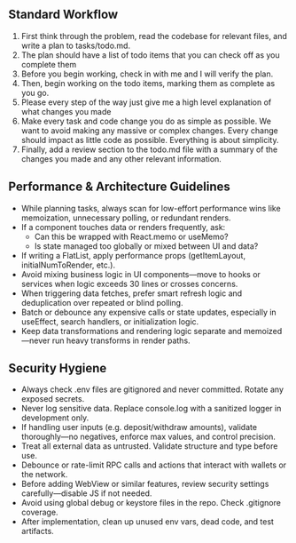 ## Standard Workflow
1. First think through the problem, read the codebase for relevant files, and write a plan to tasks/todo.md.
2. The plan should have a list of todo items that you can check off as you complete them
3. Before you begin working, check in with me and I will verify the plan.
4. Then, begin working on the todo items, marking them as complete as you go.
5. Please every step of the way just give me a high level explanation of what changes you made
6. Make every task and code change you do as simple as possible. We want to avoid making any massive or complex changes. Every change should impact as little code as possible. Everything is about simplicity.
7. Finally, add a review section to the todo.md file with a summary of the changes you made and any other relevant information.

## Performance & Architecture Guidelines 
* While planning tasks, always scan for low-effort performance wins like memoization, unnecessary polling, or redundant renders.
* If a component touches data or renders frequently, ask:
    * Can this be wrapped with React.memo or useMemo?
    * Is state managed too globally or mixed between UI and data?
* If writing a FlatList, apply performance props (getItemLayout, initialNumToRender, etc.).
* Avoid mixing business logic in UI components—move to hooks or services when logic exceeds 30 lines or crosses concerns.
* When triggering data fetches, prefer smart refresh logic and deduplication over repeated or blind polling.
* Batch or debounce any expensive calls or state updates, especially in useEffect, search handlers, or initialization logic.
* Keep data transformations and rendering logic separate and memoized—never run heavy transforms in render paths.

## Security Hygiene
* Always check .env files are gitignored and never committed. Rotate any exposed secrets.
* Never log sensitive data. Replace console.log with a sanitized logger in development only.
* If handling user inputs (e.g. deposit/withdraw amounts), validate thoroughly—no negatives, enforce max values, and control precision.
* Treat all external data as untrusted. Validate structure and type before use.
* Debounce or rate-limit RPC calls and actions that interact with wallets or the network.
* Before adding WebView or similar features, review security settings carefully—disable JS if not needed.
* Avoid using global debug or keystore files in the repo. Check .gitignore coverage.
* After implementation, clean up unused env vars, dead code, and test artifacts.
